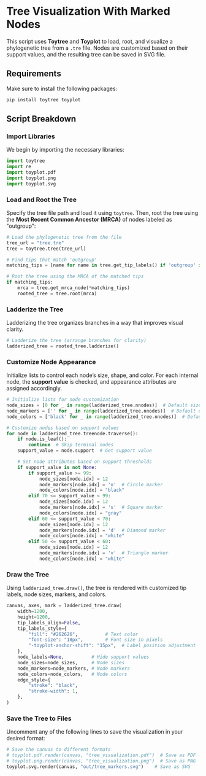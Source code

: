 # Tree Visualization With Marked Nodes

This script uses **Toytree** and **Toyplot** to load, root, and visualize a phylogenetic tree from a `.tre` file. Nodes are customized based on their support values, and the resulting tree can be saved in SVG file.

## Requirements

Make sure to install the following packages:
```bash
pip install toytree toyplot
```

## Script Breakdown

### Import Libraries
We begin by importing the necessary libraries:
```python
import toytree
import re
import toyplot.pdf
import toyplot.png
import toyplot.svg
```

### Load and Root the Tree
Specify the tree file path and load it using `toytree`. Then, root the tree using the **Most Recent Common Ancestor (MRCA)** of nodes labeled as "outgroup":
```python
# Load the phylogenetic tree from the file
tree_url = "tree.tre"
tree = toytree.tree(tree_url)

# Find tips that match 'outgroup'
matching_tips = [name for name in tree.get_tip_labels() if 'outgroup' in name]

# Root the tree using the MRCA of the matched tips
if matching_tips:
    mrca = tree.get_mrca_node(*matching_tips)
    rooted_tree = tree.root(mrca)
```

### Ladderize the Tree
Ladderizing the tree organizes branches in a way that improves visual clarity.
```python
# Ladderize the tree (arrange branches for clarity)
ladderized_tree = rooted_tree.ladderize()
```

### Customize Node Appearance
Initialize lists to control each node’s size, shape, and color. For each internal node, the **support value** is checked, and appearance attributes are assigned accordingly.
```python
# Initialize lists for node customization
node_sizes = [0 for _ in range(ladderized_tree.nnodes)]  # Default size 0
node_markers = ['' for _ in range(ladderized_tree.nnodes)]  # Default empty markers
node_colors = ['black' for _ in range(ladderized_tree.nnodes)]  # Default black color

# Customize nodes based on support values
for node in ladderized_tree.treenode.traverse():
    if node.is_leaf():
        continue  # Skip terminal nodes
    support_value = node.support  # Get support value

    # Set node attributes based on support thresholds
    if support_value is not None:
        if support_value >= 99:
            node_sizes[node.idx] = 12
            node_markers[node.idx] = 'o'  # Circle marker
            node_colors[node.idx] = "black"
        elif 70 <= support_value < 99:
            node_sizes[node.idx] = 12
            node_markers[node.idx] = 's'  # Square marker
            node_colors[node.idx] = "gray"
        elif 60 <= support_value < 70:
            node_sizes[node.idx] = 12
            node_markers[node.idx] = 'd'  # Diamond marker
            node_colors[node.idx] = "white"
        elif 50 <= support_value < 60:
            node_sizes[node.idx] = 12
            node_markers[node.idx] = 'v'  # Triangle marker
            node_colors[node.idx] = "white"
```

### Draw the Tree
Using `ladderized_tree.draw()`, the tree is rendered with customized tip labels, node sizes, markers, and colors.
```python
canvas, axes, mark = ladderized_tree.draw(
    width=1200,
    height=1200,
    tip_labels_align=False,
    tip_labels_style={
        "fill": "#262626",          # Text color
        "font-size": "18px",        # Font size in pixels
        "-toyplot-anchor-shift": "15px",  # Label position adjustment
    },
    node_labels=None,          # Hide support values
    node_sizes=node_sizes,     # Node sizes
    node_markers=node_markers, # Node markers
    node_colors=node_colors,   # Node colors
    edge_style={
        "stroke": "black", 
        "stroke-width": 1,
    },
)
```

### Save the Tree to Files
Uncomment any of the following lines to save the visualization in your desired format:
```python
# Save the canvas to different formats
# toyplot.pdf.render(canvas, "tree_visualization.pdf")  # Save as PDF
# toyplot.png.render(canvas, "tree_visualization.png")  # Save as PNG
toyplot.svg.render(canvas, "out/tree_markers.svg")    # Save as SVG
```
